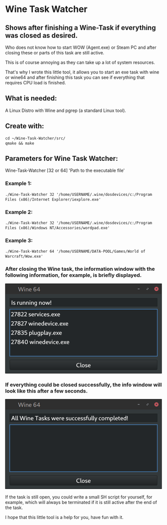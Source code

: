 # Wine Task Watcher

## Shows after finishing a Wine-Task if everything was closed as desired.


Who does not know how to start WOW (Agent.exe) or Steam PC and after closing these or parts of this task are still active.

This is of course annoying as they can take up a lot of system resources.

That's why I wrote this little tool, it allows you to start an exe task with wine or wine64 and after finishing this task you can see if everything that requires CPU load is finished.


## What is needed:
A Linux Distro with Wine and pgrep (a standard Linux tool).

## Create with:
    cd ~/Wine-Task-Watcher/src/
    qmake && make
  
## Parameters for Wine Task Watcher:
Wine-Task-Watcher [32 or 64] 'Path to the executable file'
### Example 1:
    ./Wine-Task-Watcher 32 '/home/USERNAME/.wine/dosdevices/c:/Program Files (x86)/Internet Explorer/iexplore.exe'
### Example 2:
    ./Wine-Task-Watcher 32 '/home/USERNAME/.wine/dosdevices/c:/Program Files (x86)/Windows NT/Accessories/wordpad.exe'
### Example 3:
    ./Wine-Task-Watcher 64 '/home/USERNAME/DATA-POOL/Games/World of Warcraft/Wow.exe'

### After closing the Wine task, the information window with the following information, for example, is briefly displayed. 
![Screenshot A](https://github.com/MTrage/Wine-Task-Watcher/blob/master/screenshot/close_a.png)

### If everything could be closed successfully, the info window will look like this after a few seconds.
![Screenshot B](https://github.com/MTrage/Wine-Task-Watcher/blob/master/screenshot/close_b.png)

If the task is still open, you could write a small SH script for yourself, for example, which will always be terminated if it is still active after the end of the task.

I hope that this little tool is a help for you, have fun with it.
